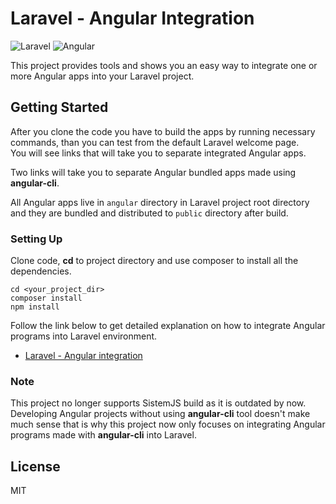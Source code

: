 # Laravel - Angular Integration  
![Laravel](https://github.com/toni-rmc/laravel-angular-integration/blob/master/docs/images/laravel.png) ![Angular](https://github.com/toni-rmc/laravel-angular-integration/blob/master/docs/images/angular.png)  

This project provides tools and shows you an easy way to integrate one or more Angular apps into your Laravel project.  

## Getting Started  

After you clone the code you have to build the apps by running necessary commands, than you can test from the default Laravel welcome page.  
You will see links that will take you to separate integrated Angular apps.    

Two links will take you to separate Angular bundled apps made using **angular-cli**.  

All Angular apps live in `angular` directory in Laravel project root directory and they are bundled and distributed to `public` directory after build.  

### Setting Up  

Clone code, **cd**  to project directory and use composer to install all the dependencies.  

```
cd <your_project_dir>
composer install
npm install
```

Follow the link below to get detailed explanation on how to integrate Angular programs into Laravel environment.

+ [Laravel - Angular integration](docs/angular/integration.md)

### Note  

This project no longer supports SistemJS build as it is outdated by now. Developing Angular projects without using **angular-cli** tool doesn't make much sense that is why this project now only focuses on integrating Angular programs made with **angular-cli** into Laravel.

## License  

MIT  
 
